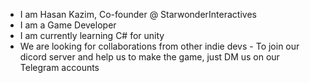 - I am Hasan Kazim, Co-founder @ StarwonderInteractives
- I am a Game Developer
- I am currently learning C# for unity
- We are looking for collaborations from other indie devs                           - To join our dicord server and help us to make the game, just DM us on our Telegram accounts
